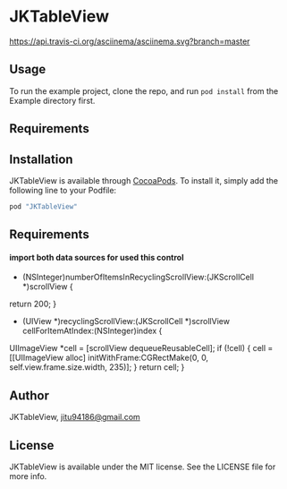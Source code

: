 # JKTableView


https://api.travis-ci.org/asciinema/asciinema.svg?branch=master
## Usage

To run the example project, clone the repo, and run `pod install` from the Example directory first.

## Requirements

## Installation

JKTableView is available through [CocoaPods](http://cocoapods.org). To install
it, simply add the following line to your Podfile:

```ruby
pod "JKTableView"
```

## Requirements

#### import both data sources for used this control 
- (NSInteger)numberOfItemsInRecyclingScrollView:(JKScrollCell *)scrollView {

return 200;
}


- (UIView *)recyclingScrollView:(JKScrollCell *)scrollView
cellForItemAtIndex:(NSInteger)index {

UIImageView *cell = [scrollView dequeueReusableCell];
if (!cell) {
cell = [[UIImageView alloc] initWithFrame:CGRectMake(0, 0, self.view.frame.size.width, 235)];
}
return cell;
}

## Author

JKTableView, jitu94186@gmail.com

## License

JKTableView is available under the MIT license. See the LICENSE file for more info.
